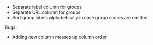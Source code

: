 * Separate label column for groups
* Separate URL column for groups
* Sort group labels alphabetically in case group scores are omitted

Bugs:

* Adding new column messes up column order

